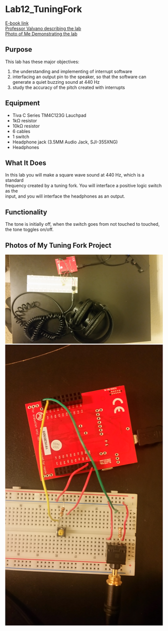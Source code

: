 # Lab12_TuningFork
[E-book link](http://users.ece.utexas.edu/~valvano/Volume1/E-Book/C12_Interrupts.htm) <br/> 
[Professor Valvano describing the lab](https://www.youtube.com/watch?v=VPnIBZxOL-A) <br/> 
[Photo of Me Demonstrating the lab](https://youtu.be/29IXDjh-iAA) <br/>

## Purpose
This lab has these major objectives:  <br/> 
1. the understanding and implementing of interrupt software
2. interfacing an output pin to the speaker, so that the software can generate a quiet buzzing sound at 440 Hz
3. study the accuracy of the pitch created with interrupts

## Equipment
* Tiva C Series TM4C123G Lauchpad
* 1kΩ resistor
* 10kΩ resistor
* 6 cables
* 1 switch
* Headphone jack (3.5MM Audio Jack, SJI-355XNG)
* Headphones

## What It Does
In this lab you will make a square wave sound at 440 Hz, which is a standard<br/> 
frequency created by a tuning fork. You will interface a positive logic switch as the <br/> 
input, and you will interface the headphones as an output.  <br/> 

## Functionality
The tone is initially off, when the switch goes from not touched to touched, the tone toggles on/off.

## Photos of My Tuning Fork Project
![lab_12a](https://github.com/automaticaddison/UT_6_20x_Embedded_Systems_Multithread/blob/master/Lab12_TuningFork/20180818__lab12_1.jpg)
![lab_12b](https://github.com/automaticaddison/UT_6_20x_Embedded_Systems_Multithread/blob/master/Lab12_TuningFork/20180818_lab12_2.jpg)
